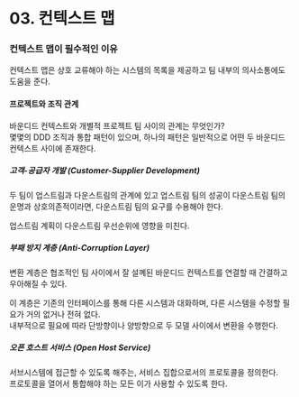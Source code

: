 # 03. 컨텍스트 맵  

### 컨텍스트 맵이 필수적인 이유

컨텍스트 맵은 상호 교류해야 하는 시스템의 목록을 제공하고 팀 내부의 의사소통에도 도움을 준다.

#### 프로젝트와 조직 관계

바운디드 컨텍스트와 개별적 프로젝트 팀 사이의 관계는 무엇인가?  
몇몇의 DDD 조직과 통합 패턴이 있으며, 하나의 패턴은 일반적으로 어떤 두 바운디드 컨텍스트 사이에 존재한다.

##### 고객-공급자 개발 (Customer-Supplier Development)

두 팀이 업스트림과 다운스트림의 관계에 있고 업스트림 팀의 성공이 다운스트림 팀의 운명과 상호의존적이라면, 다운스트림 팀의 요구를 수용해야 한다.

업스트림 계획이 다운스트림 우선순위에 영향을 미친다.

##### 부패 방지 계층 (Anti-Corruption Layer)

변환 계층은 협조적인 팀 사이에서 잘 설꼐된 바운디드 컨텍스트를 연결할 때 간결하고 우아해질 수 있다.

이 계층은 기존의 인터페이스를 통해 다른 시스템과 대화하며, 다른 시스템을 수정할 필요가 거의 없거나 전혀 없다.  
내부적으로 필요에 따라 단방향이나 양방향으로 두 모델 사이에서 변환을 수행한다.

##### 오픈 호스트 서비스 (Open Host Service)

서브시스템에 접근할 수 있도록 해주는, 서비스 집합으로서의 프로토콜을 정의한다.  
프로토콜을 열어서 통합해야 하는 모든 이가 사용할 수 있도록 한다.